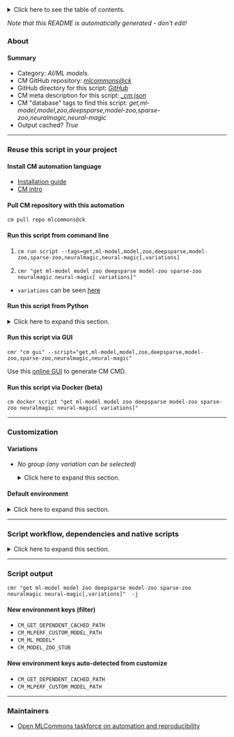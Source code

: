 <details>
<summary>Click here to see the table of contents.</summary>

* [About](#about)
* [Summary](#summary)
* [Reuse this script in your project](#reuse-this-script-in-your-project)
  * [ Install CM automation language](#install-cm-automation-language)
  * [ Check CM script flags](#check-cm-script-flags)
  * [ Run this script from command line](#run-this-script-from-command-line)
  * [ Run this script from Python](#run-this-script-from-python)
  * [ Run this script via GUI](#run-this-script-via-gui)
  * [ Run this script via Docker (beta)](#run-this-script-via-docker-(beta))
* [Customization](#customization)
  * [ Variations](#variations)
  * [ Default environment](#default-environment)
* [Script workflow, dependencies and native scripts](#script-workflow-dependencies-and-native-scripts)
* [Script output](#script-output)
* [New environment keys (filter)](#new-environment-keys-(filter))
* [New environment keys auto-detected from customize](#new-environment-keys-auto-detected-from-customize)
* [Maintainers](#maintainers)

</details>

*Note that this README is automatically generated - don't edit!*

### About

#### Summary

* Category: *AI/ML models.*
* CM GitHub repository: *[mlcommons@ck](https://github.com/mlcommons/ck/tree/master/cm-mlops)*
* GitHub directory for this script: *[GitHub](https://github.com/mlcommons/ck/tree/master/cm-mlops/script/get-ml-model-neuralmagic-zoo)*
* CM meta description for this script: *[_cm.json](_cm.json)*
* CM "database" tags to find this script: *get,ml-model,model,zoo,deepsparse,model-zoo,sparse-zoo,neuralmagic,neural-magic*
* Output cached? *True*
___
### Reuse this script in your project

#### Install CM automation language

* [Installation guide](https://github.com/mlcommons/ck/blob/master/docs/installation.md)
* [CM intro](https://doi.org/10.5281/zenodo.8105339)

#### Pull CM repository with this automation

```cm pull repo mlcommons@ck```


#### Run this script from command line

1. `cm run script --tags=get,ml-model,model,zoo,deepsparse,model-zoo,sparse-zoo,neuralmagic,neural-magic[,variations] `

2. `cmr "get ml-model model zoo deepsparse model-zoo sparse-zoo neuralmagic neural-magic[ variations]" `

* `variations` can be seen [here](#variations)

#### Run this script from Python

<details>
<summary>Click here to expand this section.</summary>

```python

import cmind

r = cmind.access({'action':'run'
                  'automation':'script',
                  'tags':'get,ml-model,model,zoo,deepsparse,model-zoo,sparse-zoo,neuralmagic,neural-magic'
                  'out':'con',
                  ...
                  (other input keys for this script)
                  ...
                 })

if r['return']>0:
    print (r['error'])

```

</details>


#### Run this script via GUI

```cmr "cm gui" --script="get,ml-model,model,zoo,deepsparse,model-zoo,sparse-zoo,neuralmagic,neural-magic"```

Use this [online GUI](https://cKnowledge.org/cm-gui/?tags=get,ml-model,model,zoo,deepsparse,model-zoo,sparse-zoo,neuralmagic,neural-magic) to generate CM CMD.

#### Run this script via Docker (beta)

`cm docker script "get ml-model model zoo deepsparse model-zoo sparse-zoo neuralmagic neural-magic[ variations]" `

___
### Customization


#### Variations

  * *No group (any variation can be selected)*
    <details>
    <summary>Click here to expand this section.</summary>

    * `_bert-base-pruned90-none`
      - Aliases: `_model-stub.zoo:nlp/question_answering/bert-base/pytorch/huggingface/squad/pruned90-none`
      - Environment variables:
        - *CM_MODEL_ZOO_STUB*: `zoo:nlp/question_answering/bert-base/pytorch/huggingface/squad/pruned90-none`
        - *CM_ML_MODEL_FULL_NAME*: `bert-base-pruned90-none-bert-99`
        - *CM_ML_MODEL_STARTING_WEIGHTS_FILENAME*: `https://huggingface.co/bert-base-uncased`
        - *CM_ML_MODEL_WEIGHT_TRANSFORMATIONS*: `unstructured pruning`
        - *CM_ML_MODEL_WEIGHTS_DATA_TYPE*: `fp32`
        - *CM_ML_MODEL_INPUTS_DATA_TYPE*: `fp32`
        - *CM_ML_MODEL_RETRAINING*: `no`
      - Workflow:
    * `_bert-base-pruned95_obs_quant-none`
      - Aliases: `_model-stub.zoo:nlp/question_answering/bert-base/pytorch/huggingface/squad/pruned95_obs_quant-none`
      - Environment variables:
        - *CM_MODEL_ZOO_STUB*: `zoo:nlp/question_answering/bert-base/pytorch/huggingface/squad/pruned95_obs_quant-none`
        - *CM_ML_MODEL_FULL_NAME*: `bert-base-pruned95_obs_quant-none-bert-99`
        - *CM_ML_MODEL_STARTING_WEIGHTS_FILENAME*: `https://huggingface.co/bert-base-uncased`
        - *CM_ML_MODEL_WEIGHT_TRANSFORMATIONS*: `quantization, unstructured pruning`
        - *CM_ML_MODEL_WEIGHTS_DATA_TYPE*: `int8`
        - *CM_ML_MODEL_INPUTS_DATA_TYPE*: `int64`
        - *CM_ML_MODEL_RETRAINING*: `yes`
      - Workflow:
    * `_bert-base_cased-pruned90-none`
      - Aliases: `_model-stub.zoo:nlp/question_answering/bert-base_cased/pytorch/huggingface/squad/pruned90-none`
      - Environment variables:
        - *CM_MODEL_ZOO_STUB*: `zoo:nlp/question_answering/bert-base_cased/pytorch/huggingface/squad/pruned90-none`
        - *CM_ML_MODEL_FULL_NAME*: `bert-base_cased-pruned90-none-bert-99`
        - *CM_ML_MODEL_STARTING_WEIGHTS_FILENAME*: `https://huggingface.co/bert-base-cased`
        - *CM_ML_MODEL_WEIGHT_TRANSFORMATIONS*: `unstructured pruning`
        - *CM_ML_MODEL_WEIGHTS_DATA_TYPE*: `fp32`
        - *CM_ML_MODEL_INPUTS_DATA_TYPE*: `fp32`
        - *CM_ML_MODEL_RETRAINING*: `no`
      - Workflow:
    * `_bert-large-base-none`
      - Aliases: `_model-stub.zoo:nlp/question_answering/bert-large/pytorch/huggingface/squad/base-none`
      - Environment variables:
        - *CM_MODEL_ZOO_STUB*: `zoo:nlp/question_answering/bert-large/pytorch/huggingface/squad/base-none`
        - *CM_ML_MODEL_FULL_NAME*: `bert-large-base-none-bert-99`
        - *CM_ML_MODEL_STARTING_WEIGHTS_FILENAME*: `https://huggingface.co/bert-large-uncased`
        - *CM_ML_MODEL_WEIGHT_TRANSFORMATIONS*: `unstructured pruning`
        - *CM_ML_MODEL_WEIGHTS_DATA_TYPE*: `fp32`
        - *CM_ML_MODEL_INPUTS_DATA_TYPE*: `fp32`
        - *CM_ML_MODEL_RETRAINING*: `no`
      - Workflow:
    * `_bert-large-pruned80_quant-none-vnni`
      - Aliases: `_model-stub.zoo:nlp/question_answering/bert-large/pytorch/huggingface/squad/pruned80_quant-none-vnni`
      - Environment variables:
        - *CM_MODEL_ZOO_STUB*: `zoo:nlp/question_answering/bert-large/pytorch/huggingface/squad/pruned80_quant-none-vnni`
        - *CM_ML_MODEL_FULL_NAME*: `bert-large-pruned80_quant-none-vnni-bert-99`
        - *CM_ML_MODEL_STARTING_WEIGHTS_FILENAME*: `https://huggingface.co/bert-large-uncased`
        - *CM_ML_MODEL_WEIGHT_TRANSFORMATIONS*: `quantization, unstructured pruning`
        - *CM_ML_MODEL_WEIGHTS_DATA_TYPE*: `int8`
        - *CM_ML_MODEL_INPUTS_DATA_TYPE*: `int64`
        - *CM_ML_MODEL_RETRAINING*: `no`
      - Workflow:
    * `_mobilebert-14layer_pruned50-none-vnni`
      - Aliases: `_model-stub.zoo:nlp/question_answering/mobilebert-none/pytorch/huggingface/squad/14layer_pruned50-none-vnni`
      - Environment variables:
        - *CM_MODEL_ZOO_STUB*: `zoo:nlp/question_answering/mobilebert-none/pytorch/huggingface/squad/14layer_pruned50-none-vnni`
        - *CM_ML_MODEL_FULL_NAME*: `mobilebert-14layer_pruned50-none-vnni-bert-99`
        - *CM_ML_MODEL_STARTING_WEIGHTS_FILENAME*: `https://storage.googleapis.com/cloud-tpu-checkpoints/mobilebert/uncased_L-24_H-128_B-512_A-4_F-4_OPT.tar.gz`
        - *CM_ML_MODEL_WEIGHT_TRANSFORMATIONS*: `unstructured pruning`
        - *CM_ML_MODEL_WEIGHTS_DATA_TYPE*: `fp32`
        - *CM_ML_MODEL_INPUTS_DATA_TYPE*: `fp32`
        - *CM_ML_MODEL_RETRAINING*: `no`
      - Workflow:
    * `_mobilebert-14layer_pruned50_quant-none-vnni`
      - Aliases: `_model-stub.zoo:nlp/question_answering/mobilebert-none/pytorch/huggingface/squad/14layer_pruned50_quant-none-vnni`
      - Environment variables:
        - *CM_MODEL_ZOO_STUB*: `zoo:nlp/question_answering/mobilebert-none/pytorch/huggingface/squad/14layer_pruned50_quant-none-vnni`
        - *CM_ML_MODEL_FULL_NAME*: `mobilebert-14layer_pruned50_quant-none-vnni-bert-99`
        - *CM_ML_MODEL_STARTING_WEIGHTS_FILENAME*: `https://storage.googleapis.com/cloud-tpu-checkpoints/mobilebert/uncased_L-24_H-128_B-512_A-4_F-4_OPT.tar.gz`
        - *CM_ML_MODEL_WEIGHT_TRANSFORMATIONS*: `quantization, unstructured pruning`
        - *CM_ML_MODEL_WEIGHTS_DATA_TYPE*: `int8`
        - *CM_ML_MODEL_INPUTS_DATA_TYPE*: `int64`
        - *CM_ML_MODEL_RETRAINING*: `yes`
      - Workflow:
    * `_mobilebert-base_quant-none`
      - Aliases: `_model-stub.zoo:nlp/question_answering/mobilebert-none/pytorch/huggingface/squad/base_quant-none`
      - Environment variables:
        - *CM_MODEL_ZOO_STUB*: `zoo:nlp/question_answering/mobilebert-none/pytorch/huggingface/squad/base_quant-none`
        - *CM_ML_MODEL_FULL_NAME*: `mobilebert-base_quant-none-bert-99`
        - *CM_ML_MODEL_STARTING_WEIGHTS_FILENAME*: `https://storage.googleapis.com/cloud-tpu-checkpoints/mobilebert/uncased_L-24_H-128_B-512_A-4_F-4_OPT.tar.gz`
        - *CM_ML_MODEL_WEIGHT_TRANSFORMATIONS*: `quantization, unstructured pruning`
        - *CM_ML_MODEL_WEIGHTS_DATA_TYPE*: `int8`
        - *CM_ML_MODEL_INPUTS_DATA_TYPE*: `int64`
        - *CM_ML_MODEL_RETRAINING*: `yes`
      - Workflow:
    * `_mobilebert-none-base-none`
      - Aliases: `_model-stub.zoo:nlp/question_answering/mobilebert-none/pytorch/huggingface/squad/base-none`
      - Environment variables:
        - *CM_MODEL_ZOO_STUB*: `zoo:nlp/question_answering/mobilebert-none/pytorch/huggingface/squad/base-none`
        - *CM_ML_MODEL_FULL_NAME*: `mobilebert-none-base-none-bert-99`
        - *CM_ML_MODEL_STARTING_WEIGHTS_FILENAME*: `https://storage.googleapis.com/cloud-tpu-checkpoints/mobilebert/uncased_L-24_H-128_B-512_A-4_F-4_OPT.tar.gz`
        - *CM_ML_MODEL_WEIGHT_TRANSFORMATIONS*: `unstructured pruning`
        - *CM_ML_MODEL_WEIGHTS_DATA_TYPE*: `fp32`
        - *CM_ML_MODEL_INPUTS_DATA_TYPE*: `fp32`
        - *CM_ML_MODEL_RETRAINING*: `no`
      - Workflow:
    * `_model-stub.#`
      - Environment variables:
        - *CM_MODEL_ZOO_STUB*: `#`
      - Workflow:
    * `_obert-base-pruned90-none`
      - Aliases: `_model-stub.zoo:nlp/question_answering/obert-base/pytorch/huggingface/squad/pruned90-none`
      - Environment variables:
        - *CM_MODEL_ZOO_STUB*: `zoo:nlp/question_answering/obert-base/pytorch/huggingface/squad/pruned90-none`
        - *CM_ML_MODEL_FULL_NAME*: `obert-base-pruned90-none-bert-99`
        - *CM_ML_MODEL_STARTING_WEIGHTS_FILENAME*: `https://huggingface.co/bert-large-uncased`
        - *CM_ML_MODEL_WEIGHT_TRANSFORMATIONS*: `unstructured pruning`
        - *CM_ML_MODEL_WEIGHTS_DATA_TYPE*: `fp32`
        - *CM_ML_MODEL_INPUTS_DATA_TYPE*: `fp32`
        - *CM_ML_MODEL_RETRAINING*: `no`
      - Workflow:
    * `_obert-large-base-none`
      - Aliases: `_model-stub.zoo:nlp/question_answering/obert-large/pytorch/huggingface/squad/base-none`
      - Environment variables:
        - *CM_MODEL_ZOO_STUB*: `zoo:nlp/question_answering/obert-large/pytorch/huggingface/squad/base-none`
        - *CM_ML_MODEL_FULL_NAME*: `obert-large-base-none-bert-99`
        - *CM_ML_MODEL_STARTING_WEIGHTS_FILENAME*: `https://huggingface.co/bert-large-uncased`
        - *CM_ML_MODEL_WEIGHT_TRANSFORMATIONS*: `unstructured pruning`
        - *CM_ML_MODEL_WEIGHTS_DATA_TYPE*: `fp32`
        - *CM_ML_MODEL_INPUTS_DATA_TYPE*: `fp32`
        - *CM_ML_MODEL_RETRAINING*: `no`
      - Workflow:
    * `_obert-large-pruned95-none-vnni`
      - Aliases: `_model-stub.zoo:nlp/question_answering/obert-large/pytorch/huggingface/squad/pruned95-none-vnni`
      - Environment variables:
        - *CM_MODEL_ZOO_STUB*: `zoo:nlp/question_answering/obert-large/pytorch/huggingface/squad/pruned95-none-vnni`
        - *CM_ML_MODEL_FULL_NAME*: `obert-large-pruned95-none-vnni-bert-99`
        - *CM_ML_MODEL_STARTING_WEIGHTS_FILENAME*: `https://huggingface.co/bert-large-uncased`
        - *CM_ML_MODEL_WEIGHT_TRANSFORMATIONS*: `unstructured pruning`
        - *CM_ML_MODEL_WEIGHTS_DATA_TYPE*: `fp32`
        - *CM_ML_MODEL_INPUTS_DATA_TYPE*: `fp32`
        - *CM_ML_MODEL_RETRAINING*: `no`
      - Workflow:
    * `_obert-large-pruned95_quant-none-vnni`
      - Aliases: `_model-stub.zoo:nlp/question_answering/obert-large/pytorch/huggingface/squad/pruned95_quant-none-vnni`
      - Environment variables:
        - *CM_MODEL_ZOO_STUB*: `zoo:nlp/question_answering/obert-large/pytorch/huggingface/squad/pruned95_quant-none-vnni`
        - *CM_ML_MODEL_FULL_NAME*: `obert-large-pruned95_quant-none-vnni-bert-99`
        - *CM_ML_MODEL_STARTING_WEIGHTS_FILENAME*: `https://huggingface.co/bert-large-uncased`
        - *CM_ML_MODEL_WEIGHT_TRANSFORMATIONS*: `quantization, unstructured pruning`
        - *CM_ML_MODEL_WEIGHTS_DATA_TYPE*: `int8`
        - *CM_ML_MODEL_INPUTS_DATA_TYPE*: `int64`
        - *CM_ML_MODEL_RETRAINING*: `yes`
      - Workflow:
    * `_obert-large-pruned97-none`
      - Aliases: `_model-stub.zoo:nlp/question_answering/obert-large/pytorch/huggingface/squad/pruned97-none`
      - Environment variables:
        - *CM_MODEL_ZOO_STUB*: `zoo:nlp/question_answering/obert-large/pytorch/huggingface/squad/pruned97-none`
        - *CM_ML_MODEL_FULL_NAME*: `obert-large-pruned97-none-bert-99`
        - *CM_ML_MODEL_STARTING_WEIGHTS_FILENAME*: `https://huggingface.co/bert-large-uncased`
        - *CM_ML_MODEL_WEIGHT_TRANSFORMATIONS*: `unstructured pruning`
        - *CM_ML_MODEL_WEIGHTS_DATA_TYPE*: `fp32`
        - *CM_ML_MODEL_INPUTS_DATA_TYPE*: `fp32`
        - *CM_ML_MODEL_RETRAINING*: `no`
      - Workflow:
    * `_obert-large-pruned97-quant-none`
      - Aliases: `_model-stub.zoo:nlp/question_answering/obert-large/pytorch/huggingface/squad/pruned97_quant-none`
      - Environment variables:
        - *CM_MODEL_ZOO_STUB*: `zoo:nlp/question_answering/obert-large/pytorch/huggingface/squad/pruned97_quant-none`
        - *CM_ML_MODEL_FULL_NAME*: `obert-large-pruned97-quant-none-bert-99`
        - *CM_ML_MODEL_STARTING_WEIGHTS_FILENAME*: `https://huggingface.co/bert-large-uncased`
        - *CM_ML_MODEL_WEIGHT_TRANSFORMATIONS*: `quantization, unstructured pruning`
        - *CM_ML_MODEL_WEIGHTS_DATA_TYPE*: `int8`
        - *CM_ML_MODEL_INPUTS_DATA_TYPE*: `int64`
        - *CM_ML_MODEL_RETRAINING*: `no`
      - Workflow:
    * `_oberta-base-pruned90-quant-none`
      - Aliases: `_model-stub.zoo:nlp/question_answering/oberta-base/pytorch/huggingface/squad/pruned90_quant-none`
      - Environment variables:
        - *CM_MODEL_ZOO_STUB*: `zoo:nlp/question_answering/oberta-base/pytorch/huggingface/squad/pruned90_quant-none`
        - *CM_ML_MODEL_FULL_NAME*: `oberta-base-pruned90-quant-none-bert-99`
        - *CM_ML_MODEL_STARTING_WEIGHTS_FILENAME*: `https://huggingface.co/roberta-base`
        - *CM_ML_MODEL_WEIGHT_TRANSFORMATIONS*: `quantization, unstructured pruning`
        - *CM_ML_MODEL_WEIGHTS_DATA_TYPE*: `int8`
        - *CM_ML_MODEL_INPUTS_DATA_TYPE*: `int64`
        - *CM_ML_MODEL_RETRAINING*: `no`
      - Workflow:
    * `_roberta-base-pruned85-quant-none`
      - Aliases: `_model-stub.zoo:nlp/question_answering/roberta-base/pytorch/huggingface/squad/pruned85_quant-none`
      - Environment variables:
        - *CM_MODEL_ZOO_STUB*: `zoo:nlp/question_answering/roberta-base/pytorch/huggingface/squad/pruned85_quant-none`
        - *CM_ML_MODEL_FULL_NAME*: `roberta-base-pruned85-quant-none-bert-99`
        - *CM_ML_MODEL_STARTING_WEIGHTS_FILENAME*: `https://huggingface.co/roberta-base`
        - *CM_ML_MODEL_WEIGHT_TRANSFORMATIONS*: `quantization, unstructured pruning`
        - *CM_ML_MODEL_WEIGHTS_DATA_TYPE*: `int8`
        - *CM_ML_MODEL_INPUTS_DATA_TYPE*: `int64`
        - *CM_ML_MODEL_RETRAINING*: `no`
      - Workflow:

    </details>

#### Default environment

<details>
<summary>Click here to expand this section.</summary>

These keys can be updated via `--env.KEY=VALUE` or `env` dictionary in `@input.json` or using script flags.


</details>

___
### Script workflow, dependencies and native scripts

<details>
<summary>Click here to expand this section.</summary>

  1. ***Read "deps" on other CM scripts from [meta](https://github.com/mlcommons/ck/tree/master/cm-mlops/script/get-ml-model-neuralmagic-zoo/_cm.json)***
     * get,python3
       * CM names: `--adr.['python3', 'python']...`
       - CM script: [get-python3](https://github.com/mlcommons/ck/tree/master/cm-mlops/script/get-python3)
     * get,generic-python-lib,_package.protobuf
       - CM script: [get-generic-python-lib](https://github.com/mlcommons/ck/tree/master/cm-mlops/script/get-generic-python-lib)
     * get,generic-python-lib,_sparsezoo
       - CM script: [get-generic-python-lib](https://github.com/mlcommons/ck/tree/master/cm-mlops/script/get-generic-python-lib)
  1. ***Run "preprocess" function from [customize.py](https://github.com/mlcommons/ck/tree/master/cm-mlops/script/get-ml-model-neuralmagic-zoo/customize.py)***
  1. Read "prehook_deps" on other CM scripts from [meta](https://github.com/mlcommons/ck/tree/master/cm-mlops/script/get-ml-model-neuralmagic-zoo/_cm.json)
  1. ***Run native script if exists***
     * [run.sh](https://github.com/mlcommons/ck/tree/master/cm-mlops/script/get-ml-model-neuralmagic-zoo/run.sh)
  1. Read "posthook_deps" on other CM scripts from [meta](https://github.com/mlcommons/ck/tree/master/cm-mlops/script/get-ml-model-neuralmagic-zoo/_cm.json)
  1. ***Run "postrocess" function from [customize.py](https://github.com/mlcommons/ck/tree/master/cm-mlops/script/get-ml-model-neuralmagic-zoo/customize.py)***
  1. Read "post_deps" on other CM scripts from [meta](https://github.com/mlcommons/ck/tree/master/cm-mlops/script/get-ml-model-neuralmagic-zoo/_cm.json)
</details>

___
### Script output
`cmr "get ml-model model zoo deepsparse model-zoo sparse-zoo neuralmagic neural-magic[,variations]"  -j`
#### New environment keys (filter)

* `CM_GET_DEPENDENT_CACHED_PATH`
* `CM_MLPERF_CUSTOM_MODEL_PATH`
* `CM_ML_MODEL*`
* `CM_MODEL_ZOO_STUB`
#### New environment keys auto-detected from customize

* `CM_GET_DEPENDENT_CACHED_PATH`
* `CM_MLPERF_CUSTOM_MODEL_PATH`
___
### Maintainers

* [Open MLCommons taskforce on automation and reproducibility](https://github.com/mlcommons/ck/blob/master/docs/taskforce.md)